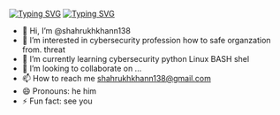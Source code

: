 [![Typing SVG](https://readme-typing-svg.demolab.com?font=Open+san&pause=1000&color=F7A5B5&multiline=true&width=435&lines=Hy+I+am+shah+rukh+khan+)](https://git.io/typing-svg)
<a href="https://git.io/typing-svg"><img src="https://readme-typing-svg.demolab.com?font=Fira+Code&pause=1000&width=435&lines=My+name+is+shah+rukh+khan+I+am+microsoft+learn+student+ambassador+program+member;Now+I+am+working+to+becom+an+beta+ambassador+" alt="Typing SVG" /></a>
- 👋 Hi, I’m @shahrukhkhann138
- 👀 I’m interested in cybersecurity profession how to safe organzation from. threat
- 🌱 I’m currently learning cybersecurity python Linux BASH shel
- 💞️ I’m looking to collaborate on ...
- 📫 How to reach me shahrukhkhann138@gmail.com 
- 😄 Pronouns: he him
- ⚡ Fun fact: see you

<!---
shahrukhkhann138/shahrukhkhann138 is a ✨ special ✨ repository because its `README.md` (this file) appears on your GitHub profile.
You can click the Preview link to take a look at your changes.
--->
